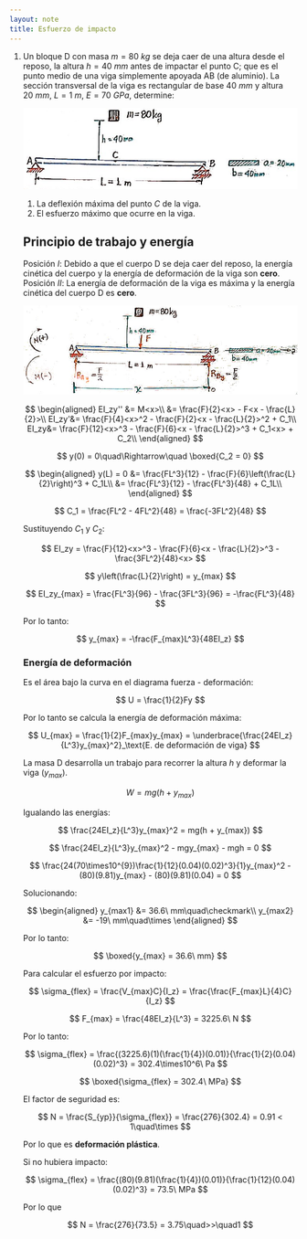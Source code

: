 ```yaml
---
layout: note
title: Esfuerzo de impacto
---
```


1. Un bloque D con masa $m = 80\ kg$ se deja caer de una altura desde el reposo, la altura $h = 40\ mm$ antes de impactar el punto C; que es el punto medio de una viga simplemente apoyada AB (de aluminio). La sección transversal de la viga es rectangular de base $40\ mm$ y altura $20\ mm$, $L = 1\ m$, $E=70\ GPa$, determine:
    
    ![diagrama ejercicio](../../img/esfuerzoImpactoDiagramaEjercicio.jpg)

    1. La deflexión máxima del punto $C$ de la viga.
    2. El esfuerzo máximo que ocurre en la viga.

    ## Principio de trabajo y energía
    Posición $I$: Debido a que el cuerpo D se deja caer del reposo, la energía cinética del cuerpo y la energía de deformación de la viga son **cero**.
    Posición $II$: La energía de deformación de la viga es máxima y la energía cinética del cuerpo D es **cero**.
    
    ![diagrama 2 ejercicio](../../img/esfuerzoImpactoDiagrama2Ejercicio.jpg)
    
    $$
    \begin{aligned}
        EI_zy'' &= M<x>\\
        &= \frac{F}{2}<x> - F<x - \frac{L}{2}>\\
        EI_zy'&= \frac{F}{4}<x>^2 - \frac{F}{2}<x - \frac{L}{2}>^2 + C_1\\
        EI_zy&= \frac{F}{12}<x>^3 - \frac{F}{6}<x - \frac{L}{2}>^3 + C_1<x> + C_2\\
    \end{aligned}
    $$
    
    $$
    y(0) = 0\quad\Rightarrow\quad \boxed{C_2 = 0}
    $$
    
    $$
    \begin{aligned}
        y(L) = 0 &= \frac{FL^3}{12} - \frac{F}{6}\left(\frac{L}{2}\right)^3 + C_1L\\
        &= \frac{FL^3}{12} - \frac{FL^3}{48} + C_1L\\
    \end{aligned}
    $$
    
    
    $$
    C_1 = \frac{FL^2 - 4FL^2}{48} = \frac{-3FL^2}{48}
    $$
    
    Sustituyendo $C_1$ y $C_2$:
    
    $$
    EI_zy = \frac{F}{12}<x>^3 - \frac{F}{6}<x - \frac{L}{2}>^3 - \frac{3FL^2}{48}<x>
    $$
    
    $$
    y\left(\frac{L}{2}\right) = y_{max}
    $$
    
    $$
    EI_zy_{max} = \frac{FL^3}{96} - \frac{3FL^3}{96} = -\frac{FL^3}{48}
    $$
    
    Por lo tanto:
    
    $$
    y_{max} = -\frac{F_{max}L^3}{48EI_z}
    $$
    
    ### Energía de deformación
    Es el área bajo la curva en el diagrama fuerza - deformación:
    
    $$
    U = \frac{1}{2}Fy
    $$
    
    Por lo tanto se calcula la energía de deformación máxima:
    
    $$
    U_{max} = \frac{1}{2}F_{max}y_{max} = \underbrace{\frac{24EI_z}{L^3}y_{max}^2}_\text{E. de deformación de viga}
    $$
    
    La masa D desarrolla un trabajo para recorrer la altura $h$ y deformar la viga ($y_{max}$).
    
    $$
    W = mg(h + y_{max})
    $$
    
    Igualando las energías:
    
    $$
        \frac{24EI_z}{L^3}y_{max}^2 = mg(h + y_{max})
    $$
    
    $$
        \frac{24EI_z}{L^3}y_{max}^2 - mgy_{max} - mgh = 0
    $$
    
    $$
        \frac{24(70\times10^{9})\frac{1}{12}(0.04)(0.02)^3}{1}y_{max}^2 - (80)(9.81)y_{max} - (80)(9.81)(0.04) = 0
    $$
    
    Solucionando:
    
    $$
    \begin{aligned}
    y_{max1} &= 36.6\ mm\quad\checkmark\\
    y_{max2} &= -19\ mm\quad\times
    \end{aligned}
    $$
    
    Por lo tanto:
    
    $$
    \boxed{y_{max} = 36.6\ mm}
    $$
    
    Para calcular el esfuerzo por impacto:
    
    $$
    \sigma_{flex} = \frac{V_{max}C}{I_z} = \frac{\frac{F_{max}L}{4}C}{I_z}
    $$
    
    $$
    F_{max} = \frac{48EI_z}{L^3} = 3225.6\ N
    $$
    
    Por lo tanto:
    
    $$
    \sigma_{flex} = \frac{(3225.6)(1)(\frac{1}{4})(0.01)}{\frac{1}{2}(0.04)(0.02)^3} = 302.4\times10^6\ Pa
    $$
    
    
    $$
    \boxed{\sigma_{flex} = 302.4\ MPa}
    $$
    
    El factor de seguridad es:
    
    $$
    N = \frac{S_{yp}}{\sigma_{flex}} = \frac{276}{302.4} = 0.91 < 1\quad\times
    $$
    
    Por lo que es **deformación plástica**.
    
    Si no hubiera impacto:
    
    $$
    \sigma_{flex} = \frac{(80)(9.81)(\frac{1}{4})(0.01)}{\frac{1}{12}(0.04)(0.02)^3} = 73.5\ MPa
    $$
    
    Por lo que
    
    $$
    N = \frac{276}{73.5} = 3.75\quad>>\quad1
    $$
